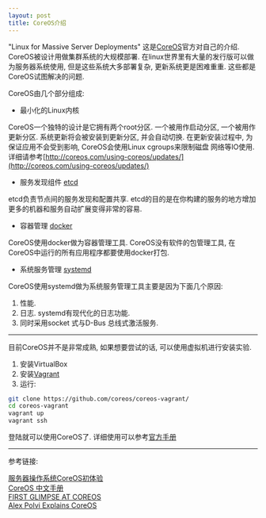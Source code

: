 ```yaml
---
layout: post
title: CoreOS介绍
---
```


"Linux for Massive Server Deployments" 这是[CoreOS](http://coreos.com/)官方对自己的介绍. 
CoreOS被设计用做集群系统的大规模部署. 在linux世界里有大量的发行版可以做为服务器系统使用, 但是这些系统大多部署复杂, 更新系统更是困难重重. 这些都是CoreOS试图解决的问题.

CoreOS由几个部分组成:

* 最小化的Linux内核

CoreOS一个独特的设计是它拥有两个root分区. 一个被用作启动分区, 一个被用作更新分区. 系统更新将会被安装到更新分区, 并会自动切换. 在更新安装过程中, 为保证应用不会受到影响, CoreOS会使用Linux cgroups来限制磁盘 网络等IO使用. 详细请参考[http://coreos.com/using-coreos/updates/](http://coreos.com/using-coreos/updates/)

* 服务发现组件 [etcd](https://github.com/coreos/etcd)

etcd负责节点间的服务发现和配置共享. etcd的目的是在你构建的服务的地方增加更多的机器和服务自动扩展变得非常的容易.

* 容器管理 [docker](http://www.docker.io/)

CoreOS使用docker做为容器管理工具. CoreOS没有软件的包管理工具, 在CoreOS中运行的所有应用程序都要使用docker打包. 

* 系统服务管理 [systemd](http://zh.wikipedia.org/wiki/Systemd)

CoreOS使用systemd做为系统服务管理工具主要是因为下面几个原因:

1. 性能. 
2. 日志. systemd有现代化的日志功能.
3. 同时采用socket 式与D-Bus 总线式激活服务.

----

目前CoreOS并不是非常成熟, 如果想要尝试的话, 可以使用虚拟机进行安装实验.

1. 安装VirtualBox
2. 安装[Vagrant](/2013/08/30/vagrant.html)
3. 运行:

```Bash shell scripts
git clone https://github.com/coreos/coreos-vagrant/
cd coreos-vagrant
vagrant up
vagrant ssh
```

登陆就可以使用CoreOS了. 详细使用可以参考[官方手册](http://coreos.com/docs/vagrant/)

---

参考链接:

[服务器操作系统CoreOS初体验](http://www.blogjava.net/yongboy/archive/2013/08/26/403325.html)  
[CoreOS 中文手册](https://github.com/cloudcube/coreos-manual-chinese)  
[FIRST GLIMPSE AT COREOS](http://www.sebastien-han.fr/blog/2013/09/03/first-glimpse-at-coreos/)   
[Alex Polvi Explains CoreOS](http://www.activestate.com/blog/2013/08/alex-polvi-explains-coreos)

